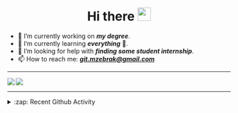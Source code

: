 <h1 align="center">Hi there <img src="https://raw.githubusercontent.com/MartinHeinz/MartinHeinz/master/wave.gif" width="30px"></h1>

- 🔭 I’m currently working on _**my degree**_.
- 🌱 I’m currently learning _**everything**_ 🤣.
- 🤔 I’m looking for help with _**finding some student internship**_.
- 📫 How to reach me: _**git.mzebrak@gmail.com**_

***

<a href="https://github.com/m-zebrak/m-zebrak">
  <img align="left" src="https://github-readme-stats.vercel.app/api/top-langs/?username=m-zebrak&layout=compact&theme=radical" />
</a>
<a href="https://github.com/m-zebrak/m-zebrak">
  <img align="center" src="https://github-readme-stats.vercel.app/api?username=m-zebrak&show_icons=true&theme=radical&count_private=true" />
</a>

***

<details>
  <summary>:zap: Recent Github Activity</summary>

<!--START_SECTION:activity-->
1. ❗️ Opened issue [#1](https://github.com/m-zebrak/m-zebrak/issues/1) in [m-zebrak/m-zebrak](https://github.com/m-zebrak/m-zebrak)
<!--END_SECTION:activity-->
</details>
